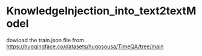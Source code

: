 # KnowledgeInjection_into_text2textModel

dowload the train.json file from https://huggingface.co/datasets/hugosousa/TimeQA/tree/main

